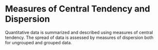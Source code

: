 # Measures of Central Tendency and Dispersion

Quantitative data is summarized and described using measures of central tendency. 
The spread of data is assessed by measures of dispersion both for ungrouped and grouped data.
